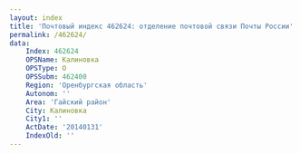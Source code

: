 ```yaml
---
layout: index
title: 'Почтовый индекс 462624: отделение почтовой связи Почты России'
permalink: /462624/
data:
    Index: 462624
    OPSName: Калиновка
    OPSType: О
    OPSSubm: 462400
    Region: 'Оренбургская область'
    Autonom: ''
    Area: 'Гайский район'
    City: Калиновка
    City1: ''
    ActDate: '20140131'
    IndexOld: ''
---
```

